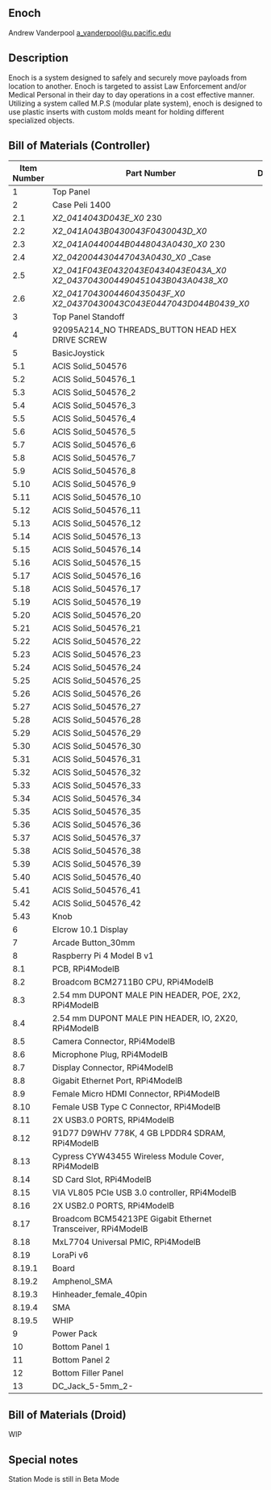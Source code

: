 ## Enoch

Andrew Vanderpool
a_vanderpool@u.pacific.edu

## Description 
Enoch is a system designed to safely and securely move payloads from location to another. Enoch is targeted to assist Law Enforcement and/or Medical Personal in their day to day operations in a cost effective manner. Utilizing a system called M.P.S (modular plate system), enoch is designed to use plastic inserts with custom molds meant for holding different specialized objects.

## Bill of Materials (Controller)
| Item Number | Part Number | Description | QTY |
| --- | --- | --- | --- |
| 1 | Top Panel | | 1 |
| 2 | Case Peli 1400 | | 1 |
| 2.1 | _X2_0414043D043E_X0_ 230 | | 1 |
| 2.2 | _X2_041A043B0430043F0430043D_X0_ | | 1 |
| 2.3 | _X2_041A0440044B0448043A0430_X0_ 230 | | 1 |
| 2.4 | _X2_042004430447043A0430_X0_ _Case | | 1 |
| 2.5 | _X2_041F043E0432043E0434043E043A_X0_ _X2_0437043004490451043B043A0438_X0_ | | 2 |
| 2.6 | _X2_0417043004460435043F_X0_ _X2_04370430043C043E0447043D044B0439_X0_ | | 2 |
| 3 | Top Panel Standoff | | 4 |
| 4 | 92095A214_NO THREADS_BUTTON HEAD HEX DRIVE SCREW | | 4 |
| 5 | BasicJoystick | | 1 |
| 5.1 | ACIS Solid_504576 | | 1 |
| 5.2 | ACIS Solid_504576_1 | | 1 |
| 5.3 | ACIS Solid_504576_2 | | 1 |
| 5.4 | ACIS Solid_504576_3 | | 1 |
| 5.5 | ACIS Solid_504576_4 | | 1 |
| 5.6 | ACIS Solid_504576_5 | | 1 |
| 5.7 | ACIS Solid_504576_6 | | 1 |
| 5.8 | ACIS Solid_504576_7 | | 1 |
| 5.9 | ACIS Solid_504576_8 | | 1 |
| 5.10 | ACIS Solid_504576_9 | | 1 |
| 5.11 | ACIS Solid_504576_10 | | 1 |
| 5.12 | ACIS Solid_504576_11 | | 1 |
| 5.13 | ACIS Solid_504576_12 | | 1 |
| 5.14 | ACIS Solid_504576_13 | | 1 |
| 5.15 | ACIS Solid_504576_14 | | 1 |
| 5.16 | ACIS Solid_504576_15 | | 1 |
| 5.17 | ACIS Solid_504576_16 | | 1 |
| 5.18 | ACIS Solid_504576_17 | | 1 |
| 5.19 | ACIS Solid_504576_19 | | 1 |
| 5.20 | ACIS Solid_504576_20 | | 1 |
| 5.21 | ACIS Solid_504576_21 | | 1 |
| 5.22 | ACIS Solid_504576_22 | | 1 |
| 5.23 | ACIS Solid_504576_23 | | 1 |
| 5.24 | ACIS Solid_504576_24 | | 1 |
| 5.25 | ACIS Solid_504576_25 | | 1 |
| 5.26 | ACIS Solid_504576_26 | | 1 |
| 5.27 | ACIS Solid_504576_27 | | 1 |
| 5.28 | ACIS Solid_504576_28 | | 1 |
| 5.29 | ACIS Solid_504576_29 | | 1 |
| 5.30 | ACIS Solid_504576_30 | | 1 |
| 5.31 | ACIS Solid_504576_31 | | 1 |
| 5.32 | ACIS Solid_504576_32 | | 1 |
| 5.33 | ACIS Solid_504576_33 | | 1 |
| 5.34 | ACIS Solid_504576_34 | | 1 |
| 5.35 | ACIS Solid_504576_35 | | 1 |
| 5.36 | ACIS Solid_504576_36 | | 1 |
| 5.37 | ACIS Solid_504576_37 | | 1 |
| 5.38 | ACIS Solid_504576_38 | | 1 |
| 5.39 | ACIS Solid_504576_39 | | 1 |
| 5.40 | ACIS Solid_504576_40 | | 1 |
| 5.41 | ACIS Solid_504576_41 | | 1 |
| 5.42 | ACIS Solid_504576_42 | | 1 |
| 5.43 | Knob | | 1 |
| 6 | Elcrow 10.1 Display | | 1 |
| 7 | Arcade Button_30mm | | 8 |
| 8 | Raspberry Pi 4 Model B v1 | | 1 |
| 8.1 | PCB, RPi4ModelB | | 1 |
| 8.2 | Broadcom BCM2711B0 CPU, RPi4ModelB | | 1 |
| 8.3 | 2.54 mm DUPONT MALE PIN HEADER, POE, 2X2, RPi4ModelB | | 1 |
| 8.4 | 2.54 mm DUPONT MALE PIN HEADER, IO, 2X20, RPi4ModelB | | 1 |
| 8.5 | Camera Connector, RPi4ModelB | | 1 |
| 8.6 | Microphone Plug, RPi4ModelB | | 1 |
| 8.7 | Display Connector, RPi4ModelB | | 1 |
| 8.8 | Gigabit Ethernet Port, RPi4ModelB | | 1 |
| 8.9 | Female Micro HDMI Connector, RPi4ModelB | | 2 |
| 8.10 | Female USB Type C Connector, RPi4ModelB | | 1 |
| 8.11 | 2X USB3.0 PORTS, RPi4ModelB | | 1 |
| 8.12 | 91D77 D9WHV 778K, 4 GB LPDDR4 SDRAM, RPi4ModelB | | 1 |
| 8.13 | Cypress CYW43455 Wireless Module Cover, RPi4ModelB | | 1 |
| 8.14 | SD Card Slot, RPi4ModelB | | 1 |
| 8.15 | VIA VL805 PCIe USB 3.0 controller, RPi4ModelB | | 1 |
| 8.16 | 2X USB2.0 PORTS, RPi4ModelB | | 1 |
| 8.17 | Broadcom BCM54213PE Gigabit Ethernet Transceiver, RPi4ModelB | | 1 |
| 8.18 | MxL7704 Universal PMIC, RPi4ModelB | | 1 |
| 8.19 | LoraPi v6 | | 1 |
| 8.19.1 | Board | | 1 |
| 8.19.2 | Amphenol_SMA | | 2 |
| 8.19.3 | Hinheader_female_40pin | | 1 |
| 8.19.4 | SMA | | 1 |
| 8.19.5 | WHIP | | 1 |
| 9 | Power Pack | | 1 |
| 10 | Bottom Panel 1 | | 1 |
| 11 | Bottom Panel 2 | | 1 |
| 12 | Bottom Filler Panel | | 1 |
| 13 | DC_Jack_5-5mm_2- | | 1 |

## Bill of Materials (Droid)

WIP

## Special notes
Station Mode is still in Beta Mode
